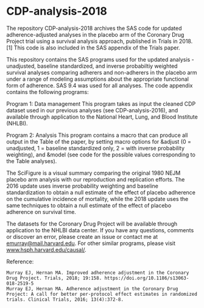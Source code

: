 # CDP-analysis-2018
The repository CDP-analysis-2018 archives the SAS code for updated adherence-adjusted analyses in the placebo arm of the Coronary Drug Project trial using a survival analysis approach, published in Trials in 2018. [1] This code is also included in the SAS appendix of the Trials paper.

This repository contains the SAS programs used for the updated analysis - unadjusted, baseline standardized, and inverse probabiltiy weighted survival analyses comparing adherers and non-adherers in the placebo arm under a range of modeling assumptions about the appropriate functional form of adherence. SAS 9.4 was used for all analyses. The code appendix contains the following programs:

Program 1: Data management This program takes as input the cleaned CDP dataset used in our previous analyses (see CDP-analysis-2016), and available through application to the National Heart, Lung, and Blood Institute (NHLBI).

Program 2: Analysis This program contains a macro that can produce all output in the Table of the paper, by setting macro options for &adjust (0 = unadjusted, 1 = baseline standardized only, 2 = with inverse probability weighting), and &model (see code for the possible values corresponding to the Table analyses). 

The SciFigure is a visual summary comparing the original 1980 NEJM placebo arm analysis with our reproduction and replication efforts. The 2016 update uses inverse probability weighting and baseline standardization to obtain a null estimate of the effect of placebo adherence on the cumulative incidence of mortality, while the 2018 update uses the same techniques to obtain a null estimate of the effect of placebo adherence on survival time.

The datasets for the Coronary Drug Project will be available through application to the NHLBI data center. If you have any questions, comments or discover an error, please create an issue or contact me at emurray@mail.harvard.edu. For other similar programs, please visit www.hsph.harvard.edu/causal/.

Reference:

    Murray EJ, Hernan MA. Improved adherence adjustment in the Coronary Drug Project. Trials, 2018; 19:158. https://doi.org/10.1186/s13063-018-2519-5
    Murray EJ, Hernan MA. Adherence adjustment in the Coronary Drug Project: A call for better per-protocol effect estimates in randomized trials. Clinical Trials, 2016; 13(4):372-8.



